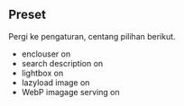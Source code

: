 ## Preset
Pergi ke pengaturan, centang pilihan berikut.
* enclouser on
* search description on
* lightbox on
* lazyload image on
* WebP imagage serving on
